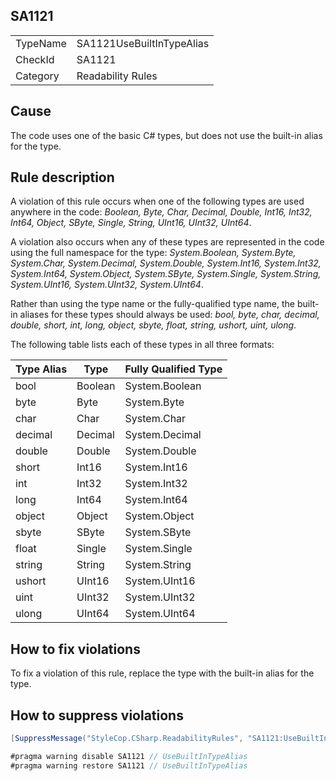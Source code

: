 ﻿## SA1121

<table>
<tr>
  <td>TypeName</td>
  <td>SA1121UseBuiltInTypeAlias</td>
</tr>
<tr>
  <td>CheckId</td>
  <td>SA1121</td>
</tr>
<tr>
  <td>Category</td>
  <td>Readability Rules</td>
</tr>
</table>

## Cause

The code uses one of the basic C# types, but does not use the built-in alias for the type.

## Rule description

A violation of this rule occurs when one of the following types are used anywhere in the code: _Boolean, Byte, Char, Decimal, Double, Int16, Int32, Int64, Object, SByte, Single, String, UInt16, UInt32, UInt64_.

A violation also occurs when any of these types are represented in the code using the full namespace for the type: _System.Boolean, System.Byte, System.Char, System.Decimal, System.Double, System.Int16, System.Int32, System.Int64, System.Object, System.SByte, System.Single, System.String, System.UInt16, System.UInt32, System.UInt64_.

Rather than using the type name or the fully-qualified type name, the built-in aliases for these types should always be used: _bool, byte, char, decimal, double, short, int, long, object, sbyte, float, string, ushort, uint, ulong_.

The following table lists each of these types in all three formats:

| Type Alias | Type    | Fully Qualified Type |
| ---------- | ------- | -------------------- |
| bool       | Boolean | System.Boolean       |
| byte       | Byte    | System.Byte          |
| char       | Char    | System.Char          |
| decimal    | Decimal | System.Decimal       |
| double     | Double  | System.Double        |
| short      | Int16   | System.Int16         |
| int        | Int32   | System.Int32         |
| long       | Int64   | System.Int64         |
| object     | Object  | System.Object        |
| sbyte      | SByte   | System.SByte         |
| float      | Single  | System.Single        |
| string     | String  | System.String        |
| ushort     | UInt16  | System.UInt16        |
| uint       | UInt32  | System.UInt32        |
| ulong      | UInt64  | System.UInt64        |

## How to fix violations

To fix a violation of this rule, replace the type with the built-in alias for the type.

## How to suppress violations

```csharp
[SuppressMessage("StyleCop.CSharp.ReadabilityRules", "SA1121:UseBuiltInTypeAlias", Justification = "Reviewed.")]
```

```csharp
#pragma warning disable SA1121 // UseBuiltInTypeAlias
#pragma warning restore SA1121 // UseBuiltInTypeAlias
```

